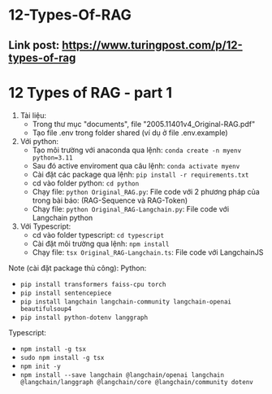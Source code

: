 # 12-Types-Of-RAG

## Link post: https://www.turingpost.com/p/12-types-of-rag

# 12 Types of RAG - part 1

1. Tài liệu:
   - Trong thư mục "documents", file "2005.11401v4_Original-RAG.pdf"
   - Tạo file .env trong folder shared (ví dụ ở file .env.example)
2. Với python:
   - Tạo môi trường với anaconda qua lệnh: `conda create -n myenv python=3.11`
   - Sau đó active enviroment qua câu lệnh: `conda activate myenv`
   - Cài đặt các package qua lệnh: `pip install -r requirements.txt`
   - cd vào folder python: `cd python`
   - Chạy file: `python Original_RAG.py`: File code với 2 phương pháp của trong bài báo: (RAG-Sequence và RAG-Token)
   - Chạy file: `python Original_RAG-Langchain.py`: File code với Langchain python
3. Với Typescript:
   - cd vào folder typescript: `cd typescript`
   - Cài đặt môi trường qua lệnh: `npm install`
   - Chạy file: `tsx Original_RAG-Langchain.ts`: File code với LangchainJS

Note (cài đặt package thủ công):
Python:

- `pip install transformers faiss-cpu torch`
- `pip install sentencepiece`
- `pip install langchain langchain-community langchain-openai beautifulsoup4`
- `pip install python-dotenv langgraph`

Typescript:

- `npm install -g tsx`
- `sudo npm install -g tsx`
- `npm init -y`
- `npm install --save langchain @langchain/openai langchain @langchain/langgraph @langchain/core @langchain/community dotenv`
